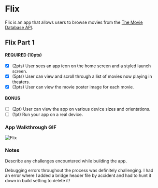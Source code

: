 # Flix

Flix is an app that allows users to browse movies from the [The Movie Database API](http://docs.themoviedb.apiary.io/#).

## Flix Part 1

#### REQUIRED (10pts)
- [x] (2pts) User sees an app icon on the home screen and a styled launch screen.
- [x] (5pts) User can view and scroll through a list of movies now playing in theaters.
- [x] (3pts) User can view the movie poster image for each movie.

#### BONUS
- [ ] (2pt) User can view the app on various device sizes and orientations.
- [ ] (1pt) Run your app on a real device.

### App Walkthrough GIF

![Flix](https://media.giphy.com/media/mXhFjqIYOrztYkb0b7/giphy.gif)

### Notes
Describe any challenges encountered while building the app.

Debugging errors throughout the process was definitely challenging. I had an error where I added a bridge header file by accident and had to hunt it down in build setting to delete it! 
